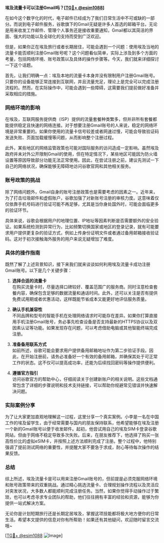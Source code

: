 **埃及流量卡可以注册Gmail吗？[[TG💪+ @esim1088](https://t.me/s/esim1088)]**

在如今这个数字化的时代，电子邮件已经成为了我们日常生活中不可或缺的一部分。而说到电子邮件服务，谷歌旗下的Gmail无疑是许多人首选的邮箱平台。无论是用来收发工作邮件、管理个人事务还是接收重要通知，Gmail都以其简洁的界面、强大的功能以及全球化的支持而受到广泛欢迎。

但是，如果你正在埃及旅行或者长期居住，可能会遇到一个问题：使用埃及当地的流量卡能否顺利注册Gmail账号呢？这个问题看似简单，实际上涉及到多个方面的考量，包括网络环境、账号政策以及具体的操作步骤等。今天，我们就来详细探讨一下这个话题。

首先，让我们明确一点：埃及本地的流量卡本身并没有限制用户注册Gmail账号。只要你的设备能够正常连接到互联网，并且流量充足，理论上是完全可以完成注册流程的。然而，在实际操作中，可能会遇到一些障碍，这需要我们提前做好准备并采取相应的措施。

### 网络环境的影响

在埃及，互联网服务提供商（ISP）提供的流量套餐种类繁多，但并非所有套餐都能提供稳定且快速的网络连接。对于想要注册Gmail账号的人来说，稳定的网络环境是非常重要的。如果你使用的流量卡信号较差或者网速过慢，可能会导致验证码发送失败、页面加载缓慢等问题，从而影响整个注册过程。

此外，某些地区的网络监管政策也可能对国际服务的访问造成一定影响。虽然埃及政府并未对外公开限制Gmail的使用，但在特定情况下，某些地区可能因为防火墙设置等原因导致部分功能无法正常使用。因此，在尝试注册之前，建议先测试一下自己的网络状况，确保能够无障碍地访问谷歌官网和其他相关服务。

### 账号政策的挑战

除了网络问题外，Gmail自身的账号注册政策也是需要考虑的因素之一。近年来，为了打击垃圾邮件和虚假账户，谷歌加强了对新账号注册的审核力度。这意味着仅仅依靠手机号码进行验证可能不再足够，尤其是当你身处国外时，可能会面临更多的验证环节。

具体来说，谷歌会根据用户的地理位置、IP地址等因素判断是否需要额外的安全验证。如果系统检测到异常行为，比如频繁切换国家或地区的登录记录，就有可能要求用户提供更复杂的验证方式，例如上传身份证明文件或者通过备用邮箱接收验证码。这对于初次接触海外服务的用户来说无疑增加了难度。

### 具体的操作指南

既然了解了上述背景知识，接下来我们就来谈谈如何利用埃及流量卡成功注册Gmail账号。以下是几个关键步骤：

1. **选择合适的流量卡**  
   在购买流量卡时，尽量选择口碑较好、覆盖范围广的服务商。同时注意检查套餐内容，确保包含足够的数据流量和通话时间。此外，还可以关注是否有提供免费试用期或者优惠活动，这样既能节省成本又能更好地评估服务质量。

2. **确认手机兼容性**  
   不同品牌和型号的智能手机在处理网络请求时可能存在差异。如果你打算直接用手机注册Gmail账号，务必事先检查设备是否支持最新的HTTPS协议以及双因素认证等功能。如果发现存在问题，可以考虑借助电脑或其他智能终端完成注册。

3. **准备备用联系方式**  
   如前所述，谷歌可能会要求用户提供备用邮箱地址作为第二步验证手段。因此，在开始注册前，请务必准备好一个有效的备用邮箱，并确保其处于可正常工作的状态。这不仅可以提高成功率，还能为后续找回密码等操作提供便利。

4. **遵循官方指引**  
   访问谷歌官方的帮助中心，仔细阅读关于创建新账户的相关说明。这些文档通常包含了详细的步骤说明和技术支持链接，可以帮助你规避常见错误并快速解决问题。

### 实际案例分享

为了让大家更加直观地理解这一过程，这里分享一个真实案例。小李是一名在中国工作的埃及留学生，由于经常需要与国内的朋友保持联系，他希望能够在埃及注册一个新的Gmail账号以便于收发邮件。起初，他尝试用自己的埃及SIM卡登录谷歌网站，但由于网络不稳定导致多次失败。后来，在朋友推荐下，他选择了购买一张高性价比的虚拟eSIM卡，并按照上述方法顺利完成了注册。整个过程中，他特别强调了提前测试网络的重要性，并提醒大家不要急于求成，耐心等待每次操作的结果反馈。

### 总结

综上所述，埃及流量卡是可以用来注册Gmail账号的，但前提是必须克服网络环境和账号政策带来的双重挑战。通过精心挑选流量卡、合理规划操作流程以及灵活应对突发状况，大多数人都能顺利完成注册任务。当然，如果你觉得手动操作过于繁琐，也可以考虑寻求专业团队的帮助，他们往往拥有丰富的经验和资源，能够为你提供一站式解决方案。

无论你是计划短期旅行还是长期定居埃及，掌握这项技能都将极大地方便你的日常生活。希望本文提供的信息对你有所帮助！如果还有其他疑问，欢迎随时留言交流哦~

[[TG💪+ @esim1088](https://t.me/s/esim1088) ![Image](https://i.postimg.cc/4NQfJmqS/Snipaste-2025-05-13-00-14-12.png)]
